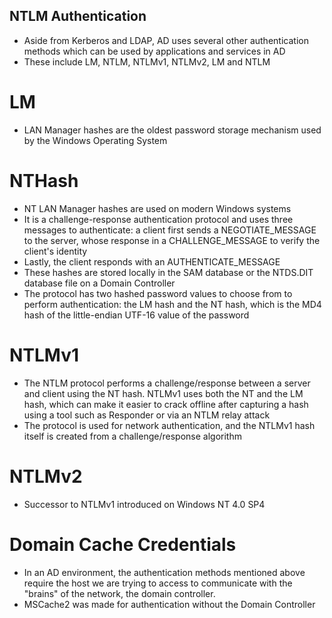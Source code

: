 ## NTLM Authentication
- Aside from Kerberos and LDAP, AD uses several other authentication methods which can be used by applications and services in AD
- These include LM, NTLM, NTLMv1, NTLMv2, LM and NTLM 

# LM 
- LAN Manager hashes are the oldest password storage mechanism used by the Windows Operating System

# NTHash
- NT LAN Manager hashes are used on modern Windows systems
- It is a challenge-response authentication protocol and uses three messages to authenticate: a client first sends a NEGOTIATE_MESSAGE to the server, whose response in a CHALLENGE_MESSAGE to verify the client's identity
- Lastly, the client responds with an AUTHENTICATE_MESSAGE
- These hashes are stored locally in the SAM database or the NTDS.DIT database file on a Domain Controller
- The protocol has two hashed password values to choose from to perform authentication: the LM hash and the NT hash, which is the MD4 hash of the little-endian UTF-16 value of the password

# NTLMv1
- The NTLM protocol performs a challenge/response between a server and client using the NT hash. NTLMv1 uses both the NT and the LM hash, which can make it easier to crack offline after capturing a hash using a tool such as Responder or via an NTLM relay attack
- The protocol is used for network authentication, and the NTLMv1 hash itself is created from a challenge/response algorithm

# NTLMv2
- Successor to NTLMv1 introduced on Windows NT 4.0 SP4

# Domain Cache Credentials
- In an AD environment, the authentication methods mentioned above require the host we are trying to access to communicate with the "brains" of the network, the domain controller.
- MSCache2 was made for authentication without the Domain Controller
